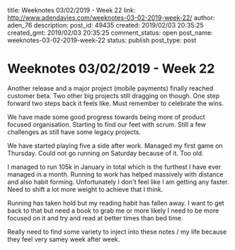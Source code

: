 title: Weeknotes 03/02/2019 - Week 22
link: http://www.adendavies.com/weeknotes-03-02-2019-week-22/
author: aden_76
description: 
post_id: 49435
created: 2019/02/03 20:35:25
created_gmt: 2019/02/03 20:35:25
comment_status: open
post_name: weeknotes-03-02-2019-week-22
status: publish
post_type: post

# Weeknotes 03/02/2019 - Week 22

Another release and a major project (mobile payments) finally reached customer beta. Two other big projects still dragging on though. One step forward two steps back it feels like. Must remember to celebrate the wins.

We have made some good progress towards being more of product focused organisation. Starting to find our feet with scrum. Still a few challenges as still have some legacy projects. 

We have started playing five a side after work. Managed my first game on Thursday. Could not go running on Saturday because of it. Too old. 

I managed to run 105k in January in total which is the furthest I have ever managed in a month. Running to work has helped massively with distance and also habit forming. Unfortunately I don't feel like I am getting any faster. Need to shift a lot more weight to achieve that I think. 

Running has taken hold but my reading habit has fallen away. I want to get back to that but need a book to grab me or more likely I need to be more focused on it and try and read at better times than bed time. 

Really need to find some variety to inject into these notes / my life because they feel very samey week after week.